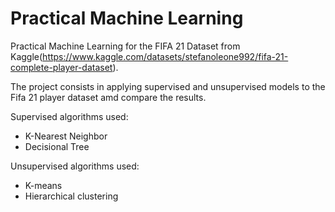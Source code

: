 # Practical Machine Learning

Practical Machine Learning for the FIFA 21 Dataset from Kaggle(https://www.kaggle.com/datasets/stefanoleone992/fifa-21-complete-player-dataset).

The project consists in applying supervised and unsupervised models to the Fifa 21 player dataset amd compare the results.

Supervised algorithms used:
- K-Nearest Neighbor
- Decisional Tree

Unsupervised algorithms used:
- K-means
- Hierarchical clustering
